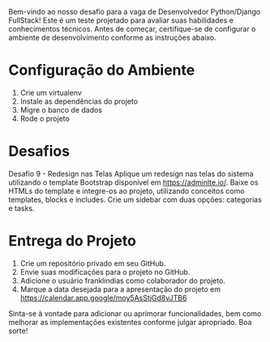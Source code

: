 Bem-vindo ao nosso desafio para a vaga de Desenvolvedor Python/Django FullStack! Este é um teste projetado para avaliar suas habilidades e conhecimentos técnicos. Antes de começar, certifique-se de configurar o ambiente de desenvolvimento conforme as instruções abaixo.

# Configuração do Ambiente

1. Crie um virtualenv
2. Instale as dependências do projeto
3. Migre o banco de dados
4. Rode o projeto

# Desafios

<!-- Desafio 1 - Verificação de Senha no Frontend
Na tela de cadastro de usuário (/accounts/singup/), adicione uma verificação via JavaScript no frontend para fornecer feedback em tempo real ao usuário, indicando se as senhas coincidem. -->

<!-- Desafio 2 - Redirecionamento para a Tela de Login
Ao acessar as telas de listagem, cadastro e edição de uma task (/, task/create/, task/int:pk/delete/), redirecione  para a tela de login caso o usuário não esteja autenticado. -->

<!-- Desafio 3 - Redirecionamento após login
Após a autenticação do usuário (/accounts/login/), o sistema deverá redirecionar para a listagem de tasks. -->

<!-- Desafio 4 - Herança
Herde as características do modelo BaseModel no app "core" no modelo Category no app "todo"

Desafio 5 - CRUD do Modelo "Category"
No app "todo", implemente as operações CRUD (listagem, cadastro, edição e exclusão) para o modelo "Category". Adicione o campo "category" no formulário de cadastro da Task (task/create/). -->

<!-- Desafio 6 - Filtro de Tasks por Usuário Autenticado
Na listagem de Tasks, filtre apenas as tarefas criadas pelo usuário autenticado. Ou seja, um usuário X não deve visualizar as tarefas criadas pelo usuário Y. -->

<!-- Desafio 7 - Rota de API (use Django Rest Framework) para Marcar uma Task como "Completa"
Crie uma rota de API para marcar uma Task como "Completa". Na listagem de tasks, implemente um checkbox que, ao ser clicado, envia uma requisição ao backend marcando a task como completada. Se desmarcar, a mesma rota deve ser chamada para desfazer a marcação. -->

<!-- Desafio 8 - Bloqueio para Remover Task Completada
Impedir a remoção de uma task marcada como completada a nível de backend, não apenas no frontend. -->

Desafio 9 - Redesign nas Telas
Aplique um redesign nas telas do sistema utilizando o template Bootstrap disponível em https://adminlte.io/. Baixe os HTMLs do template e integre-os ao projeto, utilizando conceitos como templates, blocks e includes. Crie um sidebar com duas opções: categorias e tasks.

<!-- Desafio 10 - Adição de Testes Unitários
Implemente testes unitários para pelo menos duas funcionalidades a sua escolha no projeto. -->

# Entrega do Projeto

1. Crie um repositório privado em seu GitHub.
2. Envie suas modificações para o projeto no GitHub.
3. Adicione o usuário franklindias como colaborador do projeto.
4. Marque a data desejada para a apresentação do projeto em https://calendar.app.google/moy5AsStjGd8vJTB6

Sinta-se à vontade para adicionar ou aprimorar funcionalidades, bem como melhorar as implementações existentes conforme julgar apropriado. Boa sorte!